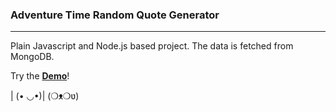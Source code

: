 ### __Adventure Time Random Quote Generator__
***
Plain Javascript and Node.js based project. The data is fetched from MongoDB.

Try the **[Demo](https://quote-adventures.herokuapp.com/)**!

| (• ◡•)| (❍ᴥ❍ʋ)

